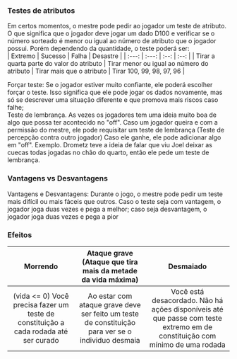 
### Testes de atributos  
Em certos momentos, o mestre pode pedir ao jogador um teste de atributo. O que significa que o jogador deve jogar um dado D100 e verificar se o número sorteado é menor ou igual ao número de atributo que o jogador possui. Porém dependendo da quantidade, o teste poderá ser:  
| Extremo | Sucesso  | Falha | Desastre |
| :---: | :---: | :--: | :--: |
| Tirar a quarta parte do valor do atributo | Tirar menor ou igual ao número do atributo | Tirar mais que o atributo | Tirar 100, 99, 98, 97, 96 | 

  
Forçar teste: Se o jogador estiver muito confiante, ele poderá escolher forçar o teste. Isso significa que ele pode jogar os dados novamente, mas só se descrever uma situação diferente e que promova mais riscos caso falhe;  
Teste  de lembrança. As vezes os jogadores tem uma ideia muito boa de algo que possa ter acontecido no "off". Caso um jogador queira e com a permissão do mestre, ele pode requisitar um teste de lembrança (Teste de percepção contra outro jogador) Caso ele ganhe, ele pode adicionar algo em "off". Exemplo. Drometz teve a ideia de falar que viu Joel deixar as cuecas todas jogadas no chão do quarto, então ele pede um teste de lembrança.


### Vantagens vs Desvantagens

Vantagens e Desvantagens: Durante o jogo, o mestre pode pedir um teste mais difícil ou mais fáceis que outros. Caso o teste seja com vantagem, o jogador joga duas vezes e pega a melhor; caso seja desvantagem, o jogador joga duas vezes e pega a pior


### Efeitos

| Morrendo | Ataque grave (Ataque que tira mais da metade da vida máxima)  | Desmaiado |
| :---: | :---: | :--: |
| (vida <= 0) Você precisa fazer um teste de constituição a cada rodada até ser curado | Ao estar com ataque grave deve ser feito um teste de constituição para ver se o individuo desmaia | Você está desacordado. Não há ações disponíveis até que passe com teste extremo em de constituição com mínimo de uma rodada | 
